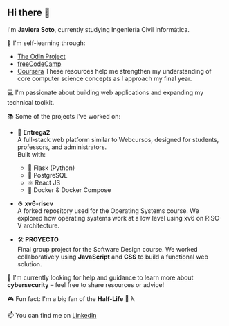 ## Hi there 👋

I'm **Javiera Soto**, currently studying Ingeniería Civil Informática.


🧠 I'm self-learning through:
- [The Odin Project](https://www.theodinproject.com)
- [freeCodeCamp](https://www.freecodecamp.org/learn/)
- [Coursera](https://www.coursera.org)
These resources help me strengthen my understanding of core computer science concepts as I approach my final year.

💻 I'm passionate about building web applications and expanding my technical toolkit.

📚 Some of the projects I've worked on:

- 🧩 **Entrega2**  
  A full-stack web platform similar to Webcursos, designed for students, professors, and administrators.  
  Built with:
  - 🐍 Flask (Python)  
  - 🐘 PostgreSQL  
  - ⚛️ React JS  
  - 🐳 Docker & Docker Compose

- ⚙️ **xv6-riscv**  
  A forked repository used for the Operating Systems course. We explored how operating systems work at a low level using xv6 on RISC-V architecture.

- 🛠️ **PROYECTO**  
  Final group project for the Software Design course. We worked collaboratively using **JavaScript** and **CSS** to build a functional web solution.

🔐 I'm currently looking for help and guidance to learn more about **cybersecurity** – feel free to share resources or advice!

🎮 Fun fact: I'm a big fan of the **Half-Life** 🦯 λ 

📫 You can find me on [LinkedIn](https://www.linkedin.com/in/javiera-soto-carmona-354a852b8/)
